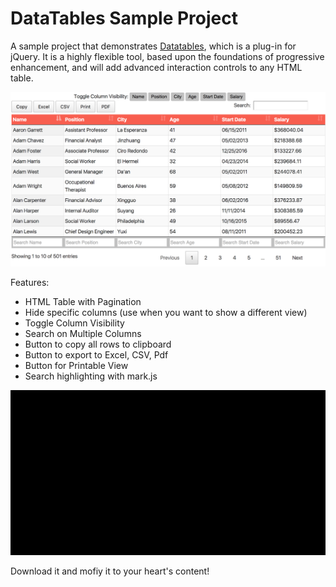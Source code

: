 DataTables Sample Project
====
A sample project that demonstrates [Datatables](https://datatables.net), which is a plug-in for jQuery. It is a highly flexible tool, based upon the foundations of progressive enhancement, and will add advanced interaction controls to any HTML table.

![alt datatables](datatables.png)

Features:
- HTML Table with Pagination
- Hide specific columns (use when you want to show a different view)
- Toggle Column Visibility
- Search on Multiple Columns
- Button to copy all rows to clipboard
- Button to export to Excel, CSV, Pdf
- Button for Printable View
- Search highlighting with mark.js

![alt datatables](datatables.js.gif)

Download it and mofiy it to your heart's content!
